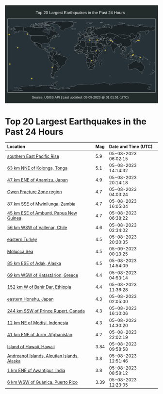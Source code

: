 ![Map](./map.png)

# Top 20 Largest Earthquakes in the Past 24 Hours

| Location | Mag | Date and Time (UTC) |
|:---|:---|:---|
| [southern East Pacific Rise](https://earthquake.usgs.gov/earthquakes/eventpage/us6000kabr) | 5.9 | 05-08-2023 06:02:15 |
| [63 km NNE of Kolonga, Tonga](https://earthquake.usgs.gov/earthquakes/eventpage/us6000kadq) | 5.1 | 05-08-2023 14:14:32 |
| [47 km ENE of Anamizu, Japan](https://earthquake.usgs.gov/earthquakes/eventpage/us6000kagl) | 4.9 | 05-08-2023 20:14:18 |
| [Owen Fracture Zone region](https://earthquake.usgs.gov/earthquakes/eventpage/us6000kabb) | 4.7 | 05-08-2023 04:03:24 |
| [87 km SSE of Mwinilunga, Zambia](https://earthquake.usgs.gov/earthquakes/eventpage/us6000kaf2) | 4.7 | 05-08-2023 16:05:04 |
| [45 km ESE of Ambunti, Papua New Guinea](https://earthquake.usgs.gov/earthquakes/eventpage/us6000kabw) | 4.7 | 05-08-2023 06:38:22 |
| [56 km WSW of Vallenar, Chile](https://earthquake.usgs.gov/earthquakes/eventpage/us6000kab3) | 4.6 | 05-08-2023 02:34:02 |
| [eastern Turkey](https://earthquake.usgs.gov/earthquakes/eventpage/us6000kagp) | 4.5 | 05-08-2023 20:20:35 |
| [Molucca Sea](https://earthquake.usgs.gov/earthquakes/eventpage/us6000kai1) | 4.5 | 05-09-2023 00:13:25 |
| [85 km ESE of Adak, Alaska](https://earthquake.usgs.gov/earthquakes/eventpage/us6000kadz) | 4.5 | 05-08-2023 14:54:09 |
| [69 km WSW of Katastárion, Greece](https://earthquake.usgs.gov/earthquakes/eventpage/us6000kabj) | 4.4 | 05-08-2023 04:53:14 |
| [152 km W of Bahir Dar, Ethiopia](https://earthquake.usgs.gov/earthquakes/eventpage/us6000kacz) | 4.4 | 05-08-2023 11:36:28 |
| [eastern Honshu, Japan](https://earthquake.usgs.gov/earthquakes/eventpage/us6000kaay) | 4.3 | 05-08-2023 02:05:00 |
| [244 km SSW of Prince Rupert, Canada](https://earthquake.usgs.gov/earthquakes/eventpage/us6000kaf3) | 4.3 | 05-08-2023 16:10:06 |
| [12 km NE of Modisi, Indonesia](https://earthquake.usgs.gov/earthquakes/eventpage/us6000kadt) | 4.3 | 05-08-2023 14:30:20 |
| [41 km ENE of Jurm, Afghanistan](https://earthquake.usgs.gov/earthquakes/eventpage/us6000kahm) | 4.2 | 05-08-2023 22:02:19 |
| [Island of Hawaii, Hawaii](https://earthquake.usgs.gov/earthquakes/eventpage/hv73392507) | 3.84 | 05-08-2023 09:58:58 |
| [Andreanof Islands, Aleutian Islands, Alaska](https://earthquake.usgs.gov/earthquakes/eventpage/us6000kad8) | 3.8 | 05-08-2023 12:51:46 |
| [1 km ENE of Awantipur, India](https://earthquake.usgs.gov/earthquakes/eventpage/us6000kace) | 3.8 | 05-08-2023 08:58:12 |
| [6 km WSW of Guánica, Puerto Rico](https://earthquake.usgs.gov/earthquakes/eventpage/pr2023128000) | 3.39 | 05-08-2023 12:23:05 |
